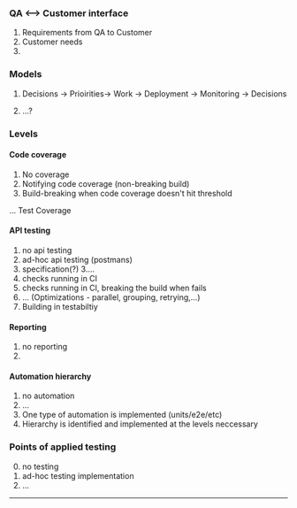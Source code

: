 ### QA <-->  Customer interface

1. Requirements from QA to Customer
2. Customer needs
3. 


### Models 

1. Decisions -> Prioirities-> Work -> Deployment -> Monitoring -> Decisions

2. ...?

### Levels

#### Code coverage

1. No coverage
2. Notifying code coverage (non-breaking build)
3. Build-breaking when code coverage doesn't hit threshold


... Test Coverage

#### API testing

1. no api testing
2. ad-hoc api testing (postmans)
3. specification(?)
3....
3. checks running in CI
4. checks running in CI, breaking the build when fails
5. ... (Optimizations - parallel, grouping, retrying,...)
10. Building in testabiltiy
#### Reporting

1. no reporting
2. 

#### Automation hierarchy

1. no automation
2. ...
3. One type of automation is implemented (units/e2e/etc)
4. Hierarchy is identified and implemented at the levels neccessary

### Points of applied testing

0. no testing
1. ad-hoc testing implementation 
2. ...
___

